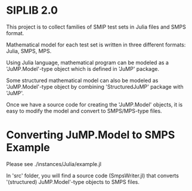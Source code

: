 # SIPLIB 2.0 #

This project is to collect families of SMIP test sets in Julia files and SMPS format. 

Mathematical model for each test set is written in three different formats: Julia, SMPS, MPS.

Using Julia language, mathematical program can be modeled as a 'JuMP.Model'-type object which is defined in 'JuMP' package. 

Some structured mathematical model can also be modeled as 'JuMP.Model'-type object by combining 'StructuredJuMP' package with 'JuMP'.

Once we have a source code for creating the 'JuMP.Model' objects, it is easy to modify the model and convert to SMPS/MPS-type files.

# Converting JuMP.Model to SMPS Example

Please see ./instances/Julia/example.jl

In 'src' folder, you will find a source code (SmpsWriter.jl) that converts '(structured) JuMP.Model'-type objects to SMPS files. 